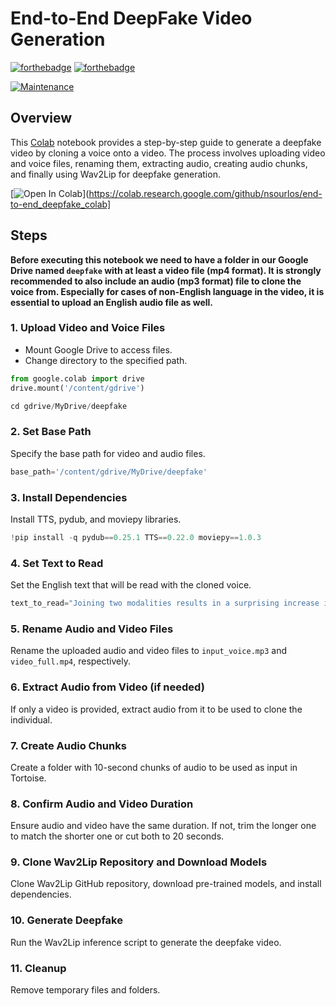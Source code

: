 # End-to-End DeepFake Video Generation


[![forthebadge](https://forthebadge.com/images/badges/made-with-python.svg)](https://www.python.org/)
[![forthebadge](https://forthebadge.com/images/badges/uses-badges.svg)](https://forthebadge.com)

<!-- [![License: MIT](https://img.shields.io/badge/License-MIT-brightgreen.svg)](https://opensource.org/licenses/MIT) -->
[![Maintenance](https://img.shields.io/badge/Maintained%3F-no-red.svg)]( https://github.com/nsourlos/semi-automated_installation_exe_msi_files-Windows_10)


## Overview

This [Colab](./Deepfake_end_to_end_tortoise_wav2lip_Colab.ipynb) notebook provides a step-by-step guide to generate a deepfake video by cloning a voice onto a video. The process involves uploading video and voice files, renaming them, extracting audio, creating audio chunks, and finally using Wav2Lip for deepfake generation.

[![Open In Colab](https://colab.research.google.com/assets/colab-badge.svg)](https://colab.research.google.com/github/nsourlos/end-to-end_deepfake_colab]

## Steps

**Before executing this notebook we need to have a folder in our Google Drive named ```deepfake``` with at least a video file (mp4 format). It is strongly recommended to also include an audio (mp3 format) file to clone the voice from. Especially for cases of non-English language in the video, it is essential to upload an English audio file as well.**

### 1. Upload Video and Voice Files

- Mount Google Drive to access files.
- Change directory to the specified path.

```python
from google.colab import drive
drive.mount('/content/gdrive')

cd gdrive/MyDrive/deepfake
```

### 2. Set Base Path

Specify the base path for video and audio files.

```python
base_path='/content/gdrive/MyDrive/deepfake'
```

### 3. Install Dependencies

Install TTS, pydub, and moviepy libraries.

```python
!pip install -q pydub==0.25.1 TTS==0.22.0 moviepy==1.0.3
```

### 4. Set Text to Read

Set the English text that will be read with the cloned voice.

```python
text_to_read="Joining two modalities results in a surprising increase in generalization! \\\n What would happen if we combined them all?\" 
```

### 5. Rename Audio and Video Files
Rename the uploaded audio and video files to ```input_voice.mp3``` and ```video_full.mp4```, respectively.

### 6. Extract Audio from Video (if needed)
If only a video is provided, extract audio from it to be used to clone the individual.

### 7. Create Audio Chunks
Create a folder with 10-second chunks of audio to be used as input in Tortoise.

### 8. Confirm Audio and Video Duration
Ensure audio and video have the same duration. If not, trim the longer one to match the shorter one or cut both to 20 seconds.

### 9. Clone Wav2Lip Repository and Download Models
Clone Wav2Lip GitHub repository, download pre-trained models, and install dependencies.

### 10. Generate Deepfake
Run the Wav2Lip inference script to generate the deepfake video.

### 11. Cleanup
Remove temporary files and folders.
